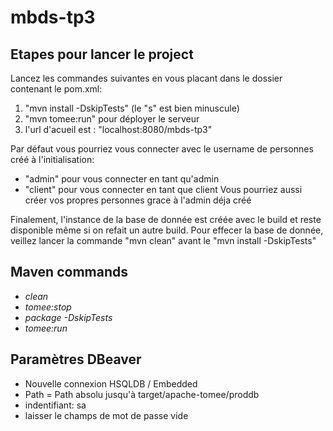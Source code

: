 # mbds-tp3

## Etapes pour lancer le project
Lancez les commandes suivantes en vous placant dans le dossier contenant le pom.xml:
1) "mvn install -DskipTests" (le "s" est bien minuscule)
2) "mvn tomee:run" pour déployer le serveur
3) l'url d'acueil est : "localhost:8080/mbds-tp3"

Par défaut vous pourriez vous connecter avec le username de personnes créé à l'initialisation:
- "admin" pour vous connecter en tant qu'admin
- "client" pour vous connecter en tant que client
Vous pourriez aussi créer vos propres personnes grace à l'admin déja créé

Finalement, l'instance de la base de donnée est créée avec le build et reste
disponible même si on refait un autre build.
Pour effecer la base de donnée, veillez lancer la commande "mvn clean"
avant le "mvn install -DskipTests"

## Maven commands
- *clean*
- *tomee:stop*
- *package -DskipTests*
- *tomee:run*<br/>

## Paramètres DBeaver
- Nouvelle connexion HSQLDB / Embedded
- Path = Path absolu jusqu'à target/apache-tomee/proddb
- indentifiant: sa
- laisser le champs de mot de passe vide